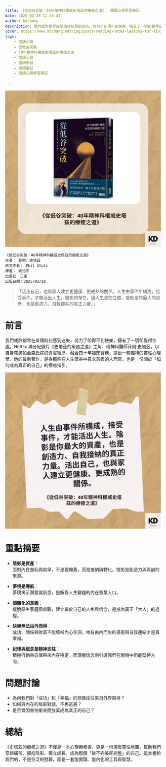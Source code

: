 ```yaml
---
title: 《從低谷突破：40年精神科權威史塔茲的療癒之道》| 閱讀心得學習筆記
date: 2025-03-28 11:33:41
author: kdchang
description: 我們或許都曾在某個時刻感到迷失，努力了卻得不到快樂，擁有了一切卻覺得空虛。Netflix 滿分紀錄片《史塔茲的療癒之道》主角、精神科醫師菲爾‧史塔茲，以自身罹患帕金森氏症的真實經歷，融合四十年臨床實務，提出一套獨特的靈性心理學。他的最新著作，是為那些在人生低谷中尋求意義的人而寫，也是一份關於「如何成為真正的自己」的療癒指引。
cover: https://www.kdchang.net/img/posts/reading-notes-lessons-for-living-what-only-adversity-can-teach-you-1.jpg
tags: 
    - 閱讀心得
    - 從低谷突破
    - 40年精神科權威史塔茲的療癒之道
    - 閱讀心得
    - 閱讀學習
    - 閱讀筆記
    - 閱讀心得學習筆記

---
```


![](img/posts/reading-notes-lessons-for-living-what-only-adversity-can-teach-you-1.jpg)

```
《從低谷突破：40年精神科權威史塔茲的療癒之道》
作者： 菲爾．史塔茲  
原文作者： Phil Stutz
譯者： 姚怡平
出版社：三采  
出版日期：2025/03/28
```

> 「活出自己，也與家人建立更健康、更成熟的關係。人生由事件所構成，接受事件，才能活出人生。陰影的存在，讓人生更加立體。陰影是你最大的資產，也是創造力、自我接納的真正力量。」

# 前言
我們或許都曾在某個時刻感到迷失，努力了卻得不到快樂，擁有了一切卻覺得空虛。Netflix 滿分紀錄片《史塔茲的療癒之道》主角、精神科醫師菲爾‧史塔茲，以自身罹患帕金森氏症的真實經歷，融合四十年臨床實務，提出一套獨特的靈性心理學。他的最新著作，是為那些在人生低谷中尋求意義的人而寫，也是一份關於「如何成為真正的自己」的療癒指引。

![](img/posts/reading-notes-lessons-for-living-what-only-adversity-can-teach-you-2.jpg)

# 重點摘要
- **陰影是資產**：  
  面對內在羞恥與自卑，不是要掩蓋，而是接納與轉化。陰影是創造力與真誠的來源。

- **夢境是導航**：  
  夢境揭示潛意識訊息，是解答人生難題的內在智慧入口。

- **個體化的意義**：  
  擺脫原生家庭價值觀，建立屬於自己的人格與信念，是成為真正「大人」的過程。

- **快樂無法由外而得**：  
  成功、關係與財富不能填補內心空洞，唯有由內而生的感恩與自我連結才是真幸福。

- **紀律與信念是精神支柱**：  
  積極行動與自律帶來內在穩定，而深層信念則引導我們在困境中仍能堅持方向。

# 問題討論 
- 為何我們對「成功」和「幸福」的想像往往來自外界期待？  
- 如何與內在的陰影對話，不再逃避？  
- 是否曾因害怕衝突而放棄成為真正的自己？  

# 總結
《史塔茲的療癒之道》不僅是一本心理療癒書，更是一份深度靈性地圖，幫助我們穿越痛苦、擁抱陰影、獨立成長，成為那個「雖不完美卻完整」的自己。這本書給我們的，不是空泛的慰藉，而是一套能實踐、能內化的工具與智慧。